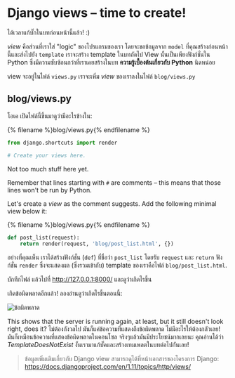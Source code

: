 # Django views – time to create!

ได้เวลาแก้บั๊กในบทก่อนหน้านี้แล้ว! :)

*view* คือส่วนที่เราใส่ "logic" ของโปรแกรมของเรา โดยจะขอข้อมูลจาก `model` ที่คุณสร้างก่อนหน้านี้และส่งไปยัง `template` เราจะสร้าง template ในบทถัดไป View นั้นเป็นเพียงฟังก์ชั่นใน Python ซึ่งมีความซับซ้อนกว่าที่เราเคยสร้างในบท **ความรู้เบื้องต้นเกี่ยวกับ Python** นิดหน่อย

view จะอยู่ในไฟล์ `views.py` เราจะเพิ่ม *view* ของเราลงในไฟล์ `blog/views.py`

## blog/views.py

โอเค เปิดไฟล์นี้ขึ้นมาดูว่ามีอะไรข้างใน:

{% filename %}blog/views.py{% endfilename %}

```python
from django.shortcuts import render

# Create your views here.
```

Not too much stuff here yet.

Remember that lines starting with `#` are comments – this means that those lines won't be run by Python.

Let's create a *view* as the comment suggests. Add the following minimal view below it:

{% filename %}blog/views.py{% endfilename %}

```python
def post_list(request):
    return render(request, 'blog/post_list.html', {})
```

อย่างที่คุณเห็น เราได้สร้างฟังก์ชั่น (`def`) ที่ชื่อว่า `post_list` โดยรับ `request` และ `return` ฟังก์ชั่น `render` ซึ่งจะแสดงผล (ซึ่งรวมเข้ากับ) template ของเราคือไฟล์ `blog/post_list.html`.

บักทึกไฟล์ แล้วไปที่ http://127.0.0.1:8000/ และดูว่าเกิดไรขึ้น

เกิดข้อผิดพลาดอีกแล้ว! ลองอ่านดูว่าเกิดไรขึ้นตอนนี้:

![ข้อผิดพลาด](images/error.png)

This shows that the server is running again, at least, but it still doesn't look right, does it? ไม่ต้องกังวลไป มันก็แค่ข้อความที่แสดงถึงข้อผิดพลาด ไม่มีอะไรให้ต้องกลัวเลย! มันก็เหมือนข้อความที่แสดงข้อผิดพลาดในคอนโซล จริงๆแล้วมันมีประโยชน์มากเลยนะ คุณอ่านได้ว่า *TemplateDoesNotExist* งั้นเรามาแก้บั๊คและสร้างเทมเพลตในบทต่อไปกันเลย!

> ข้อมูลเพิ่มเติมเกี่ยวกับ Django view สามารถดูได้ที่หน้าเอกสารของโครงการ Django: https://docs.djangoproject.com/en/1.11/topics/http/views/